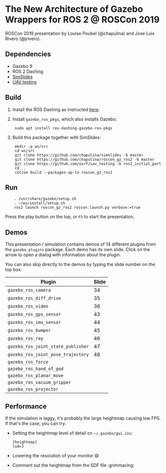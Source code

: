 # The New Architecture of Gazebo Wrappers for ROS 2 @ ROSCon 2019

ROSCon 2019 presentation by Louise Poubel (@chapulina) and Jose Luis Rivero (@jrivero).

## Dependencies

* Gazebo 9
* ROS 2 Dashing
* [SimSlides](https://github.com/chapulina/simslides)
* [UAV testing](https://github.com/osrf/uav_testing)

## Build

1. Install the ROS Dashing as instructed [here](https://index.ros.org/doc/ros2/Installation/Linux-Install-Debians/).

1. Install `gazebo_ros_pkgs`, which also installs Gazebo:

        sudo apt install ros-dashing-gazebo-ros-pkgs

1. Build this package together with SimSlides:

        mkdir -p ws/src
        cd ws/src
        git clone https://github.com/chapulina/simslides -b master
        git clone https://github.com/chapulina/roscon_gz_ros2 -b master
        git clone https://github.com/osrf/uav_testing -b ros2_initial_port
        cd ..
        colcon build --packages-up-to roscon_gz_ros2

## Run

        . /usr/share/gazebo/setup.sh
        . ~/ws/install/setup.sh
        ros2 launch roscon_gz_ros2 roscon.launch.py verbose:=true

Press the play button on the top, or `F5` to start the presentation.

## Demos

This presentation / simulation contains demos of 14 different plugins from the
`gazebo_plugins` package. Each demo has its own slide. Click on the arrow to
open a dialog with information about the plugin.

You can also skip directly to the demos by typing the slide number on the top
box:

Plugin | Slide
-- | --
`gazebo_ros_camera` | 34
`gazebo_ros_diff_drive` | 35
`gazebo_ros_video` | 36
`gazebo_ros_gps_sensor` | 43
`gazebo_ros_imu_sensor` | 44
`gazebo_ros_bumper` | 45
`gazebo_ros_ray` | 46
`gazebo_ros_joint_state_publisher` | 47
`gazebo_ros_joint_pose_trajectory` | 48
`gazebo_ros_force` |
`gazebo_ros_hand_of_god` |
`gazebo_ros_planar_move` |
`gazebo_ros_vacuum_gripper` |
`gazebo_ros_projector` |

## Performance

If the simulation is laggy, it's probably the large heightmap causing low FPS.
If that's the case, you can try:

* Setting the heightmap level of detail on `~/.gazebo/gui.ini`:

    ~~~
    [heightmap]
    lod=3
    ~~~

* Lowering the resolution of your monitor :smile:

* Comment out the heightmap from the SDF file :grimmacing:

